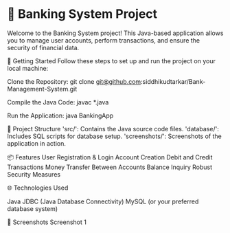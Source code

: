 # 🏦 Banking System Project

Welcome to the Banking System project! This Java-based application allows you to manage user accounts, perform transactions, and ensure the security of financial data.

🚀 Getting Started
Follow these steps to set up and run the project on your local machine:

Clone the Repository:
git clone git@github.com:siddhikudtarkar/Bank-Management-System.git

Compile the Java Code:
javac *.java

Run the Application:
java BankingApp

📂 Project Structure
'src/': Contains the Java source code files.
'database/': Includes SQL scripts for database setup.
'screenshots/': Screenshots of the application in action.

📦 Features
User Registration & Login
Account Creation
Debit and Credit Transactions
Money Transfer Between Accounts
Balance Inquiry
Robust Security Measures

🌐 Technologies Used

Java
JDBC (Java Database Connectivity)
MySQL (or your preferred database system)

📸 Screenshots
Screenshot 1

